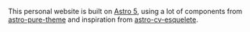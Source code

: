 This personal website is built on [Astro 5](https://docs.astro.build/en/concepts/why-astro/), using a lot of components from [astro-pure-theme](https://github.com/cworld1/astro-theme-pure) and inspiration from [astro-cv-esquelete](https://github.com/mmouzo/astro-cv-esquelete).
